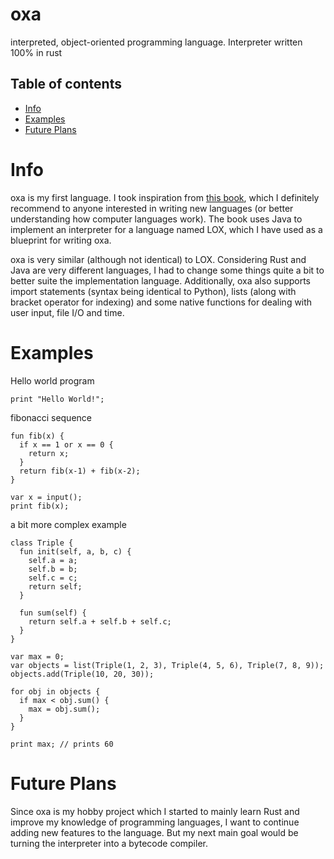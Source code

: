 # oxa
interpreted, object-oriented programming language. Interpreter written 100% in rust

## Table of contents
* [Info](#info)
* [Examples](#examples)
* [Future Plans](#future-plans)

# Info
oxa is my first language. I took inspiration from [this book](https://craftinginterpreters.com/), which I definitely recommend to anyone interested in writing new languages (or better understanding how computer languages work). The book uses Java to implement an interpreter for a language named LOX, which I have used as a blueprint for writing oxa. 

oxa is very similar (although not identical) to LOX. Considering Rust and Java are very different languages, I had to change some things quite a bit to better suite the implementation language. Additionally, oxa also supports import statements (syntax being identical to Python), lists (along with bracket operator for indexing) and some native functions for dealing with user input, file I/O and time.

# Examples

Hello world program
```
print "Hello World!"; 
```
fibonacci sequence
```
fun fib(x) {
  if x == 1 or x == 0 {
    return x;
  }
  return fib(x-1) + fib(x-2);
}

var x = input();
print fib(x);
```

a bit more complex example
```
class Triple {
  fun init(self, a, b, c) {
    self.a = a;
    self.b = b;
    self.c = c;
    return self;
  }
  
  fun sum(self) {
    return self.a + self.b + self.c;
  }
}

var max = 0;
var objects = list(Triple(1, 2, 3), Triple(4, 5, 6), Triple(7, 8, 9));
objects.add(Triple(10, 20, 30));

for obj in objects {
  if max < obj.sum() {
    max = obj.sum();
  }
}

print max; // prints 60
```

# Future Plans

Since oxa is my hobby project which I started to mainly learn Rust and improve my knowledge of programming languages, I want to continue adding new features to the language. But my next main goal would be turning the interpreter into a bytecode compiler. 
